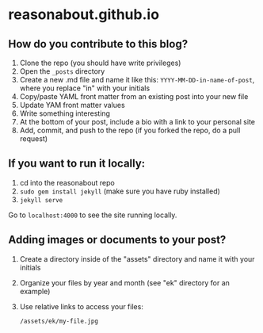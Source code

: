# reasonabout.github.io

## How do you contribute to this blog?

1. Clone the repo (you should have write privileges)
2. Open the `_posts` directory
3. Create a new .md file and name it like this: `YYYY-MM-DD-in-name-of-post`, where you replace "in" with your initials
3. Copy/paste YAML front matter from an existing post into your new file
4. Update YAM front matter values
7. Write something interesting
8. At the bottom of your post, include a bio with a link to your personal site
9. Add, commit, and push to the repo (if you forked the repo, do a pull request)

## If you want to run it locally:

1. cd into the reasonabout repo
2. `sudo gem install jekyll` (make sure you have ruby installed)
3. `jekyll serve`

Go to `localhost:4000` to see the site running locally.
 
## Adding images or documents to your post?

1. Create a directory inside of the "assets" directory and name it with your initials
2. Organize your files by year and month (see "ek" directory for an example)
3. Use relative links to access your files:

    `/assets/ek/my-file.jpg`
